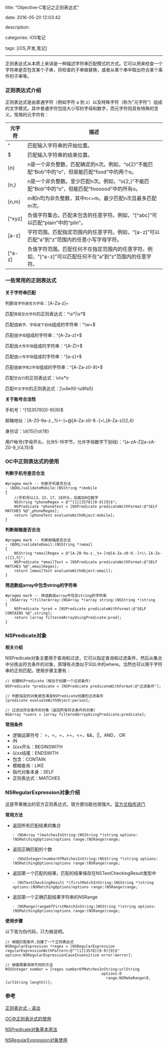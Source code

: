title: "Objective-C笔记之正则表达式"

date: 2016-05-20 12:03:42

description: 

categories: iOS笔记

tags: [iOS,开发,笔记]

---

正则表达式从本质上来讲是一种描述字符串匹配模式的方式。它可以用来检查一个字符串是否包含某个子串，将检查的子串做替换，或者从某个串中取出符合某个条件的子串等。

<!--more-->

### 正则表达式介绍

正则表达式是由普通字符（例如字符 a 到 z）以及特殊字符（称为"元字符"）组成的文字模式。其中普通字符包括大小写的字母和数字，而元字符则具有特殊的含义。常用的元字符有：

元字符 				| 描述 			 
---------- 		|----------	
^     		| 匹配输入字符串的开始位置。    
$     		| 匹配输入字符串的结束位置。    
{n}     	| n是一个非负整数，匹配确定的n次。例如，“o{2}”不能匹配“Bob”中的“o”，但是能匹配“food”中的两个o。    
{n,}    	| n是一个非负整数。至少匹配n次。例如，“o{2,}”不能匹配“Bob”中的“o”，但能匹配“foooood”中的所有o。    
{n,m}     | m和n均为非负整数，其中n<=m。最少匹配n次且最多匹配m次。   
[^xyz]		| 负值字符集合。匹配未包含的任意字符。例如，“[^abc]”可以匹配“plain”中的“plin”。   
[a-z]		| 字符范围。匹配指定范围内的任意字符。例如，“[a-z]”可以匹配“a”到“z”范围内的任意小写字母字符。   
[^a-z]		| 负值字符范围。匹配任何不在指定范围内的任意字符。例如，“[^a-z]”可以匹配任何不在“a”到“z”范围内的任意字符。   

### 一些常用的正则表达式

**关于字符串匹配**

判断`首字符是否为字母`：[A-Za-z]+

匹配`首尾空白字符`的正则表达式：^\s*|\s*$

匹配由`数字、字母或下划线`组成的字符串：^\w+$　　

匹配由`字母`组成的字符串：^[A-Za-z]+$

匹配由`大写字母`组成的字符串：^[A-Z]+$

匹配由`小写字母`组成的字符串：^[a-z]+$

匹配由`数字和2字母`组成的字符串：^[A-Za-z0-9]+$

匹配`空白行`的正则表达式：\n\s*\r

匹配`中文字符`的正则表达式：[\u4e00-\u9fa5]

**关于账号合法性**

手机号：^[1][3578][0-9]{9}$

邮箱地址：[A-Z0-9a-z._%+-]+@[A-Za-z0-9.-]+\\.[A-Za-z]{2,4} 

身份证：\d{15}|\d{18}

用户帐号(字母开头，允许5-16字节，允许字母数字下划线)：^[a-zA-Z][a-zA-Z0-9_]{4,15}$

### OC中正则表达式的使用

**判断手机号是否合法**

	#pragma mark -- 判断手机是否合法
	- (BOOL)validateMobile:(NSString *)mobile
	{
	   	//手机号以13，15，17，18开头，后面加9位数字
	   	NSString *phoneRegex = @"^[1][3578][0-9]{9}$";
	    NSPredicate *phoneTest = [NSPredicate predicateWithFormat:@"SELF MATCHES %@",phoneRegex];
	    return [phoneTest evaluateWithObject:mobile];
	}

**判断邮箱是否合法**

	#pragma mark -- 判断邮箱是否合法
	- (BOOL)validateEmail:(NSString *)email
	{
	    NSString *emailRegex = @"[A-Z0-9a-z._%+-]+@[A-Za-z0-9.-]+\\.[A-Za-z]{1,5}";
	    NSPredicate *emailTest = [NSPredicate predicateWithFormat:@"SELF MATCHES %@",emailRegex];
	    return [emailTest evaluateWithObject:email];
	}

**筛选数组array中包含string的字符串**

	#pragma mark -- 筛选数组array中包含string的字符串
	- (NSArray *)filterArray:(NSArray *)array string:(NSString *)string
	{
	    NSPredicate *pred = [NSPredicate predicateWithFormat:@"SELF CONTAINS %@",string];
	    return [array filteredArrayUsingPredicate:pred];
	}



### NSPredicate对象

**相关介绍**

NSPredicate对象主要用于查询和过滤，它可以指定查询和过滤条件，然后从集合中分拣出符合条件的对象，原理有点类似于SQL中的where。当然也可以用于字符串的正则匹配。使用步骤主要有：

	// 创建NSPredicate（相当于创建一个过滤条件）  
	NSPredicate *predicate = [NSPredicate predicateWithFormat:@"过滤条件"];
	  
	// 判断指定的对象是否满足NSPredicate创建的过滤条件  
	[predicate evaluateWithObject:person]; 
	 
	// 过滤出符合条件的对象（返回所有符合条件的对象）  
	NSArray *users = [array filteredArrayUsingPredicate:predicate]; 

**常用条件**

* 逻辑运算符号： >，<，=，>=，<=，&&，||，AND， OR
* IN
* 以xx开头：BEGINSWITH
* 以xx结尾：ENDSWITH
* 包含：CONTAIN
* 模糊查询：LIKE
* 指代对象本身：SELF
* 正则表达式：MATCHES

### NSRegularExpression对象介绍

这是苹果推出的官方正则表达式，很方便功能也很强大。[官方文档传送门](https://developer.apple.com/library/mac/documentation/Foundation/Reference/NSRegularExpression_Class/index.html#//apple_ref/occ/instm/NSRegularExpression/enumerateMatchesInString:options:range:usingBlock:)

**常用方法**

* 返回所有匹配结果的集合

	`- (NSArray *)matchesInString:(NSString *)string options:(NSMatchingOptions)options range:(NSRange)range;`
 
* 返回正确匹配的个数

	`- (NSUInteger)numberOfMatchesInString:(NSString *)string options:(NSMatchingOptions)options range:(NSRange)range;`
	
* 返回第一个匹配的结果，匹配的结果保存在NSTextCheckingResult类型中

	`- (NSTextCheckingResult *)firstMatchInString:(NSString *)string options:(NSMatchingOptions)options range:(NSRange)range;`
	
* 返回第一个正确匹配结果字符串的NSRange

	`- (NSRange)rangeOfFirstMatchInString:(NSString *)string options:(NSMatchingOptions)options range:(NSRange)range;`
 
**使用步骤**

以下皆为伪代码，只为做说明。

	// 根据匹配条件,创建了一个正则表达式  
	NSRegularExpression *regex = [NSRegularExpression regularExpressionWithPattern:@"^[1][3578][0-9]{9}$" options:NSRegularExpressionCaseInsensitive error:&error];
	  
	// 根据需要调用不同的方法 
	NSUInteger number = [regex numberOfMatchesInString:urlString
	                                           options:0
	                                             range:NSMakeRange(0, [urlString length])]; 

### 参考

[正则表达式 - 语法](http://www.runoob.com/regexp/regexp-syntax.html)

[OC中正则表达式的使用](http://blog.csdn.net/lianbaixue/article/details/10579117)

[NSPredicate对象基本用法](http://blog.csdn.net/daiyelang/article/details/18546405)

[NSRegularExpression对象使用](http://www.tuicool.com/articles/RBnqqeQ)
